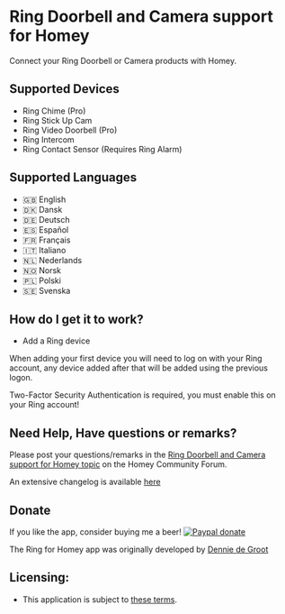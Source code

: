 # Ring Doorbell and Camera support for Homey
Connect your Ring Doorbell or Camera products with Homey.

## Supported Devices
* Ring Chime (Pro)
* Ring Stick Up Cam
* Ring Video Doorbell (Pro)
* Ring Intercom
* Ring Contact Sensor (Requires Ring Alarm)

## Supported Languages
* 🇬🇧 English
* 🇩🇰 Dansk
* 🇩🇪 Deutsch
* 🇪🇸 Español
* 🇫🇷 Français
* 🇮🇹 Italiano
* 🇳🇱 Nederlands
* 🇳🇴 Norsk
* 🇵🇱 Polski
* 🇸🇪 Svenska

## How do I get it to work?
* Add a Ring device

When adding your first device you will need to log on with your Ring account, any device added after that will be added using the previous logon.

Two-Factor Security Authentication is required, you must enable this on your Ring account!

## Need Help, Have questions or remarks?

Please post your questions/remarks in the [Ring Doorbell and Camera support for Homey topic](https://community.homey.app/t/76364) on the Homey Community Forum.

An extensive changelog is available [here](https://community.homey.app/t/76364/3)

## Donate
If you like the app, consider buying me a beer!
[![Paypal donate][pp-donate-image]][pp-donate-link]

[pp-donate-link]: https://www.paypal.me/daneedekruyff
[pp-donate-image]: https://www.paypalobjects.com/webstatic/en_US/i/btn/png/btn_donate_92x26.png

The Ring for Homey app was originally developed by [Dennie de Groot](https://github.com/denniedegroot)

## Licensing:
* This application is subject to [these terms](https://github.com/daneedk/com.amazon.ring/blob/master/LICENSE).